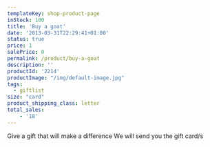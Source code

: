 ```yaml
---
templateKey: shop-product-page
inStock: 100
title: 'Buy a goat'
date: '2013-03-31T22:29:41+01:00'
status: true
price: 1
salePrice: 0
permalink: /product/buy-a-goat
description: ''
productId: '2214'
productImage: "/img/default-image.jpg"
tags:
  - giftlist
size: "card"
product_shipping_class: letter
total_sales:
    - '18'
---
```

Give a gift that will make a difference We will send you the gift card/s